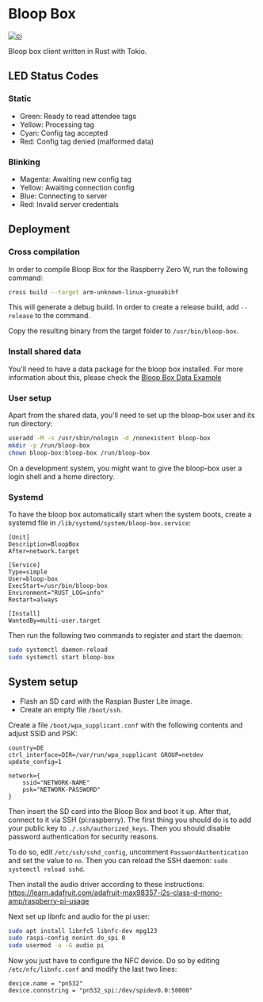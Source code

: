 # Bloop Box

[![ci](https://github.com/bloop-box/bloop-box-client/actions/workflows/ci.yml/badge.svg)](https://github.com/bloop-box/bloop-box-client/actions/workflows/ci.yml)

Bloop box client written in Rust with Tokio.

## LED Status Codes

### Static

- Green: Ready to read attendee tags
- Yellow: Processing tag
- Cyan: Config tag accepted
- Red: Config tag denied (malformed data)

### Blinking

- Magenta: Awaiting new config tag
- Yellow: Awaiting connection config
- Blue: Connecting to server
- Red: Invalid server credentials

## Deployment

### Cross compilation

In order to compile Bloop Box for the Raspberry Zero W, run the following command:

```bash
cross build --target arm-unknown-linux-gnueabihf
```

This will generate a debug build. In order to create a release build, add `--release` to the command.

Copy the resulting binary from the target folder to `/usr/bin/bloop-box`.

### Install shared data

You'll need to have a data package for the bloop box installed. For more information about this, please check the
[Bloop Box Data Example](https://github.com/bloop-box/bloop-box-data-example)

### User setup

Apart from the shared data, you'll need to set up the bloop-box user and its run directory:

```bash
useradd -M -s /usr/sbin/nologin -d /nonexistent bloop-box
mkdir -p /run/bloop-box
chown bloop-box:bloop-box /run/bloop-box
```

On a development system, you might want to give the bloop-box user a login shell and a home directory.

### Systemd

To have the bloop box automatically start when the system boots, create a systemd file in
`/lib/systemd/system/bloop-box.service`:

```
[Unit]
Description=BloopBox
After=network.target

[Service]
Type=simple
User=bloop-box
ExecStart=/usr/bin/bloop-box
Environment="RUST_LOG=info"
Restart=always

[Install]
WantedBy=multi-user.target
```

Then run the following two commands to register and start the daemon:

```bash
sudo systemctl daemon-reload
sudo systemctl start bloop-box
```

## System setup

- Flash an SD card with the Raspian Buster Lite image.
- Create an empty file `/boot/ssh`.

Create a file `/boot/wpa_supplicant.conf` with the following contents and adjust SSID and PSK:

```
country=DE
ctrl_interface=DIR=/var/run/wpa_supplicant GROUP=netdev
update_config=1

network={
    ssid="NETWORK-NAME"
    psk="NETWORK-PASSWORD"
}
```

Then insert the SD card into the Bloop Box and boot it up. After that, connect to it via SSH (pi:raspberry). The first
thing you should do is to add your public key to `./.ssh/authorized_keys`. Then you should disable password
authentication for security reasons.

To do so, edit `/etc/ssh/sshd_config`, uncomment `PasswordAuthentication` and set the value to `no`. Then you can
reload the SSH daemon: `sudo systemctl reload sshd`.

Then install the audio driver according to these instructions:
https://learn.adafruit.com/adafruit-max98357-i2s-class-d-mono-amp/raspberry-pi-usage

Next set up libnfc and audio for the pi user:

```bash
sudo apt install libnfc5 libnfc-dev mpg123
sudo raspi-config nonint do_spi 0
sudo usermod -a -G audio pi
```

Now you just have to configure the NFC device. Do so by editing `/etc/nfc/libnfc.conf` and modify the last two lines:

```
device.name = "pn532"
device.connstring = "pn532_spi:/dev/spidev0.0:50000"
```

